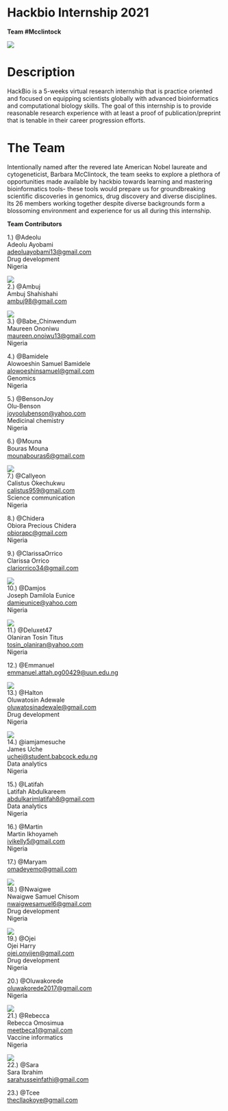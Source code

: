 # **Hackbio Internship 2021**

**Team #Mcclintock**

![](https://github.com/iamjamesuche/HACKBIO/blob/main/teammcclintock2021.png)
# Description

HackBio is a 5-weeks virtual research internship that is practice oriented and focused on equipping scientists globally with advanced bioinformatics and computational biology skills. The goal of this internship is to provide reasonable research experience with at least a proof of publication/preprint that is tenable in their career progression efforts.


# The Team

Intentionally named after the revered late American Nobel laureate and cytogeneticist, Barbara McClintock, the team seeks to explore a plethora of opportunities made available by hackbio towards learning and mastering bioinformatics tools- these tools would prepare us for groundbreaking scientific discoveries in genomics, drug discovery and diverse disciplines. Its 26 members working together despite diverse backgrounds form a blossoming environment and experience for us all during this internship.



**Team Contributors**

1.) @Adeolu<br>
Adeolu Ayobami<br>
adeoluayobami13@gmail.com<br>
Drug development<br>
Nigeria<br>

![](https://ca.slack-edge.com/T025KDN24L8-U029R7FGSDB-72cf92e2b264-48)<br>
2.) @Ambuj<br>
Ambuj Shahishahi<br>
ambuj98@gmail.com<br>

![](https://ca.slack-edge.com/T025KDN24L8-U029XJPN0PN-749d0cebae44-48)<br>
3.) @Babe_Chinwendum<br>
Maureen Ononiwu<br>
maureen.onoiwu13@gmail.com<br>
Nigeria<br>

4.) @Bamidele<br>
Alowoeshin Samuel Bamidele<br>
alowoeshinsamuel@gmail.com<br>
Genomics<br>
Nigeria<br>

5.) @BensonJoy <br>
Olu-Benson<br>
joyoolubenson@yahoo.com<br>
Medicinal chemistry<br>
Nigeria<br>

6.) @Mouna<br>
Bouras Mouna<br>
mounabouras6@gmail.com<br>

![](https://ca.slack-edge.com/T025KDN24L8-U029NHH5S9H-7faf0e5dd70d-48)<br>
7.) @Callyeon<br>
Calistus Okechukwu<br>
calistus959@gmail.com<br>
Science communication<br>
Nigeria<br>

8.) @Chidera<br>
Obiora Precious Chidera<br>
obiorapc@gmail.com<br>
Nigeria<br>

9.) @ClarissaOrrico<br>
Clarissa Orrico<br>
clariorrico34@gmail.com<br>

![](https://ca.slack-edge.com/T025KDN24L8-U029T9DLSFL-8f19a3c9b42b-48)<br>
10.) @Damjos<br>
Joseph Damilola Eunice<br>
damieunice@yahoo.com<br>
Nigeria<br>

![](https://ca.slack-edge.com/T025KDN24L8-U029TLQNQQK-383602ca910a-48)<br>
11.) @Deluxet47<br>
Olaniran Tosin Titus<br>
tosin_olaniran@yahoo.com<br>
Nigeria<br>


12.) @Emmanuel<br>
emmanuel.attah.pg00429@uun.edu.ng<br>

![](https://ca.slack-edge.com/T025KDN24L8-U029MMTRC2H-g7c0bd081857-72)<br>
13.) @Halton<br>
Oluwatosin Adewale <br>
oluwatosinadewale@gmail.com<br>
Drug development<br>
Nigeria<br>

![](https://ca.slack-edge.com/T025KDN24L8-U029YVCE6S0-c92baef5807d-48)<br>
14.) @iamjamesuche<br>
James Uche<br>
uchej@student.babcock.edu.ng<br>
Data analytics<br>
Nigeria<br>

15.) @Latifah<br>
Latifah Abdulkareem<br>
abdulkarimlatifah8@gmail.com<br>
Data analytics<br>
Nigeria<br>

16.) @Martin<br>
Martin Ikhoyameh<br>
ivikelly5@gmail.com<br>
Nigeria<br>

17.) @Maryam<br>
omadeyemo@gmail.com<br>

![](https://ca.slack-edge.com/T025KDN24L8-U029R6M538V-ba698de8acd8-48)<br>
18.) @Nwaigwe<br>
Nwaigwe Samuel Chisom<br>
nwaigwesamuel6@gmail.com<br>
Drug development<br>
Nigeria<br>

![](https://ca.slack-edge.com/T025KDN24L8-U029D6BDVFH-a251406d79e9-48)<br>
19.) @Ojei<br>
Ojei Harry<br>
ojei.onyijen@gmail.com<br>
Drug development<br>
Nigeria<br>

20.) @Oluwakorede<br>
oluwakorede2017@gmail.com<br>
Nigeria<br>

![](https://ca.slack-edge.com/T025KDN24L8-U029ME96M7G-7704a11e41ac-48)<br>
21.) @Rebecca<br>
Rebecca Omosimua<br>
meetbeca1@gmail.com<br>
Vaccine informatics<br>
Nigeria<br>

![](https://ca.slack-edge.com/T025KDN24L8-U029QURSQ2H-446edc248234-48)<br>
22.) @Sara<br>
Sara Ibrahim<br>
sarahusseinfathi@gmail.com<br>

23.) @Tcee<br>
thecllaokoye@gmail.com<br>